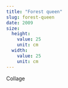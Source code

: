 ```yaml
---
title: "Forest queen"
slug: forest-queen
date: 2009
size:
  height:
    value: 25
    unit: cm
  width:
    value: 25
    unit: cm
---
```


Collage
